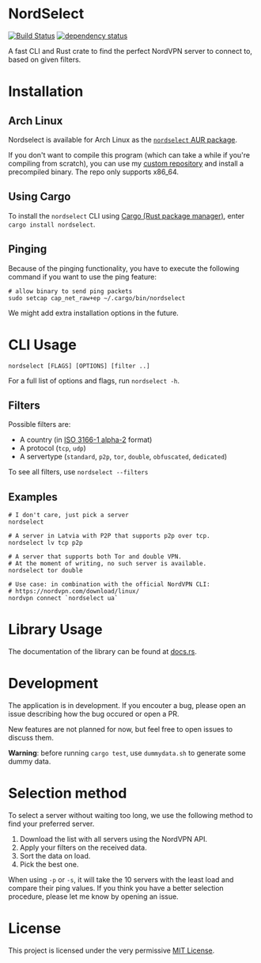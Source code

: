 # NordSelect

[![Build Status](https://travis-ci.com/editicalu/nordselect.svg?branch=master)](https://travis-ci.com/editicalu/nordselect)
[![dependency status](https://deps.rs/repo/github/editicalu/nordselect/status.svg)](https://deps.rs/repo/github/editicalu/nordselect)

A fast CLI and Rust crate to find the perfect NordVPN server to connect to, based on given filters.

# Installation

## Arch Linux

Nordselect is available for Arch Linux as the [`nordselect` AUR package](https://aur.archlinux.org/packages/nordselect).

If you don't want to compile this program (which can take a while if you're compiling from scratch), you can use my [custom repository](https://ear.wardsegers.be) and install a precompiled binary. The repo only supports x86_64.

## Using Cargo

To install the `nordselect` CLI using [Cargo (Rust package manager)](https://www.rust-lang.org/en-US/install.html), enter `cargo install nordselect`.

## Pinging

Because of the pinging functionality, you have to execute the following command if you want to use the ping feature:

    # allow binary to send ping packets
    sudo setcap cap_net_raw+ep ~/.cargo/bin/nordselect

We might add extra installation options in the future.

# CLI Usage

    nordselect [FLAGS] [OPTIONS] [filter ..]

For a full list of options and flags, run `nordselect -h`.

## Filters

Possible filters are:
- A country (in [ISO 3166-1 alpha-2](//en.wikipedia.org/wiki/ISO_3166-1_alpha-2) format)
- A protocol (`tcp`, `udp`)
- A servertype (`standard`, `p2p`, `tor`, `double`, `obfuscated`, `dedicated`)

To see all filters, use `nordselect --filters`

## Examples

    # I don't care, just pick a server
    nordselect
    
    # A server in Latvia with P2P that supports p2p over tcp.
    nordselect lv tcp p2p

    # A server that supports both Tor and double VPN.
    # At the moment of writing, no such server is available.
    nordselect tor double

    # Use case: in combination with the official NordVPN CLI:
    # https://nordvpn.com/download/linux/
    nordvpn connect `nordselect ua`

# Library Usage

The documentation of the library can be found at [docs.rs](https://docs.rs/nordselect/).

# Development

The application is in development. If you encouter a bug, please open an issue describing how the bug occured or open a PR.

New features are not planned for now, but feel free to open issues to discuss them.

**Warning**: before running `cargo test`, use `dummydata.sh` to generate some dummy data.

# Selection method

To select a server without waiting too long, we use the following method to find your preferred server.

1. Download the list with all servers using the NordVPN API.
2. Apply your filters on the received data.
3. Sort the data on load.
4. Pick the best one.

When using `-p` or `-s`, it will take the 10 servers with the least load and compare their ping values.
If you think you have a better selection procedure, please let me know by opening an issue.

# License

This project is licensed under the very permissive [MIT License](https://opensource.org/licenses/MIT).
